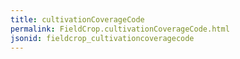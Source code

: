 ```yaml
---
title: cultivationCoverageCode
permalink: FieldCrop.cultivationCoverageCode.html
jsonid: fieldcrop_cultivationcoveragecode
---
```

